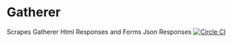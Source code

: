 # Gatherer
Scrapes Gatherer Html Responses and Forms Json Responses [![Circle CI](https://circleci.com/gh/KennethNickles/gatherer.svg?circle-token=82e419e5ed16451ad892dd6952d1f5a501c82778&style=svg)](https://circleci.com/gh/KennethNickles/gatherer)
